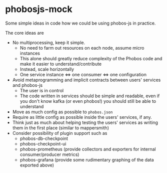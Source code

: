 # phobosjs-mock

Some simple ideas in code how we could be using phobos-js in practice.

The core ideas are
- No multiprocessing, keep it simple. 
  - No need to farm out resources on each node, assume micro instances
  - This alone should greatly reduce complexity of the Phobos code and make it easier to understand/contribute
  - Instead, scale horizontally
  - One service instance <=> one consumer <=> one configuration
- Avoid metaprogramming and implicit contracts between users' services and phobos-js
  - The user is in control
  - The code written in services should be simple and readable, even if you don't know kafka (or even phobos!) you should still be able to understand
- Move as much config as possible to `phobos.json`
- Require as little config as possible inside the users' services, if any.
- Think just as much about helping testing the users' services as writing them in the first place (similar to mappersmith)
- Consider possibility of plugin support such as 
  - phobos-db-checkpoint
  - phobos-checkpoint-ui
  - phobos-prometheus (provide collectors and exporters for internal consumer/producer metrics)
  - phobos-grafana (provide some rudimentary graphing of the data exported above)
